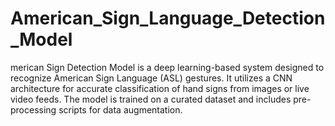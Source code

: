 # American_Sign_Language_Detection_Model
merican Sign Detection Model is a deep learning-based system designed to recognize American Sign Language (ASL) gestures. It utilizes a CNN architecture for accurate classification of hand signs from images or live video feeds. The model is trained on a curated dataset and includes pre-processing scripts for data augmentation.
